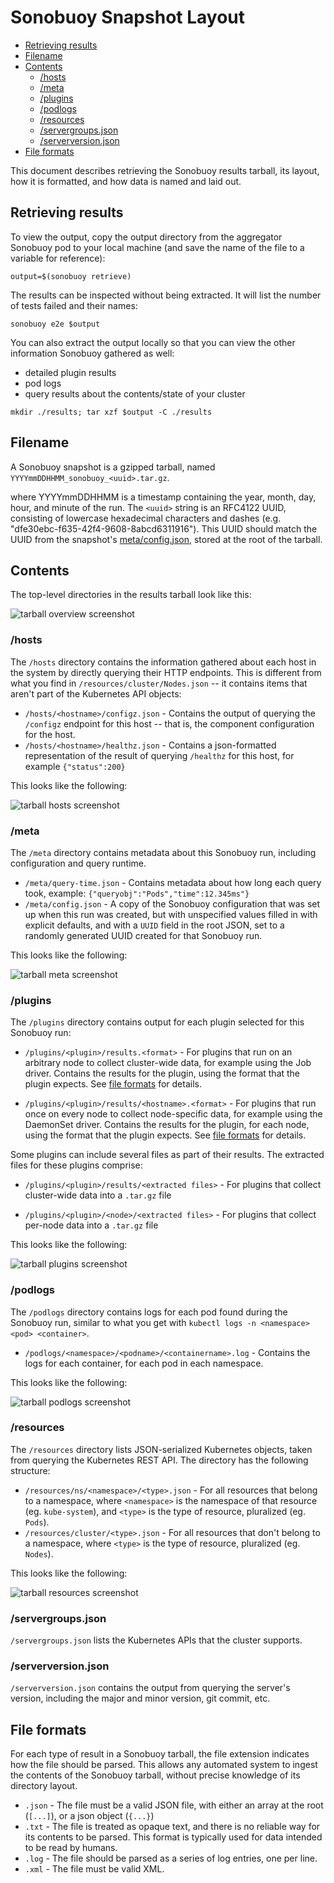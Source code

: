 # Sonobuoy Snapshot Layout

- [Retrieving results](#retrieving-results)
- [Filename](#filename)
- [Contents](#contents)
	- [/hosts](#hosts)
	- [/meta](#meta)
	- [/plugins](#plugins)
	- [/podlogs](#podlogs)
	- [/resources](#resources)
	- [/servergroups.json](#servergroups.json)
	- [/serverversion.json](#serverversionjson)
- [File formats](#file-formats)

This document describes retrieving the Sonobuoy results tarball, its layout, how it is formatted, and how data is named and laid out.

## Retrieving results

To view the output, copy the output directory from the aggregator Sonobuoy pod to
your local machine (and save the name of the file to a variable for reference):

```
output=$(sonobuoy retrieve)
```

The results can be inspected without being extracted. It will list the number of tests failed and their names:

```
sonobuoy e2e $output
```

You can also extract the output locally so that you can view the other
information Sonobuoy gathered as well:
 - detailed plugin results
 - pod logs
 - query results about the contents/state of your cluster

```
mkdir ./results; tar xzf $output -C ./results
```

## Filename

A Sonobuoy snapshot is a gzipped tarball, named `YYYYmmDDHHMM_sonobuoy_<uuid>.tar.gz`.

where YYYYmmDDHHMM is a timestamp containing the year, month, day, hour, and minute of the run.  The `<uuid>` string is an RFC4122 UUID, consisting of lowercase hexadecimal characters and dashes (e.g. "dfe30ebc-f635-42f4-9608-8abcd6311916").  This UUID should match the UUID from the snapshot's [meta/config.json][1], stored at the root of the tarball.

## Contents

The top-level directories in the results tarball look like this:

![tarball overview screenshot][3]

### /hosts

The `/hosts` directory contains the information gathered about each host in the system by directly querying their HTTP endpoints.
This is different from what you find in `/resources/cluster/Nodes.json` -- it contains items that aren't part of the Kubernetes API objects:

- `/hosts/<hostname>/configz.json` - Contains the output of querying the `/configz` endpoint for this host -- that is, the component configuration for the host.
- `/hosts/<hostname>/healthz.json` - Contains a json-formatted representation of the result of querying `/healthz` for this host, for example `{"status":200}`

This looks like the following:

![tarball hosts screenshot][5]

### /meta

The `/meta` directory contains metadata about this Sonobuoy run, including configuration and query runtime.

- `/meta/query-time.json` - Contains metadata about how long each query took, example: `{"queryobj":"Pods","time":12.345ms"}`
- `/meta/config.json` - A copy of the Sonobuoy configuration that was set up when this run was created, but with unspecified values filled in with explicit defaults, and with a `UUID` field in the root JSON, set to a randomly generated UUID created for that Sonobuoy run.

This looks like the following:

![tarball meta screenshot][8]

### /plugins

The `/plugins` directory contains output for each plugin selected for this Sonobuoy run:

- `/plugins/<plugin>/results.<format>` - For plugins that run on an arbitrary node to collect cluster-wide data, for example using the Job driver. Contains the results for the plugin, using the format that the plugin expects. See [file formats][2] for details.

- `/plugins/<plugin>/results/<hostname>.<format>` - For plugins that run once on every node to collect node-specific data, for example using the DaemonSet driver. Contains the results for the plugin, for each node, using the format that the plugin expects.  See [file formats][2] for details.

Some plugins can include several files as part of their results.  The extracted files for these plugins comprise:

- `/plugins/<plugin>/results/<extracted files>` - For plugins that collect cluster-wide data into a `.tar.gz` file

- `/plugins/<plugin>/<node>/<extracted files>` - For plugins that collect per-node data into a `.tar.gz` file

This looks like the following:

![tarball plugins screenshot][7]

### /podlogs

The `/podlogs` directory contains logs for each pod found during the Sonobuoy run, similar to what you get with `kubectl logs -n <namespace> <pod> <container>`.

- `/podlogs/<namespace>/<podname>/<containername>.log` - Contains the logs for each container, for each pod in each namespace.

This looks like the following:

![tarball podlogs screenshot][6]

### /resources

The `/resources` directory lists JSON-serialized Kubernetes objects, taken from querying the Kubernetes REST API. The directory has the following structure:

- `/resources/ns/<namespace>/<type>.json` - For all resources that belong to a namespace, where `<namespace>` is the namespace of that resource (eg. `kube-system`), and `<type>` is the type of resource, pluralized (eg. `Pods`).
- `/resources/cluster/<type>.json` - For all resources that don't belong to a namespace, where `<type>` is the type of resource, pluralized (eg. `Nodes`).

This looks like the following:

![tarball resources screenshot][4]

### /servergroups.json

`/servergroups.json` lists the Kubernetes APIs that the cluster supports.

### /serverversion.json

`/serverversion.json` contains the output from querying the server's version, including the major and minor version, git commit, etc.

## File formats

For each type of result in a Sonobuoy tarball, the file extension indicates how the file should be parsed. This allows any automated system to ingest the contents of the Sonobuoy tarball, without precise knowledge of its directory layout.

- `.json` - The file must be a valid JSON file, with either an array at the root (`[...]`), or a json object (`{...}`)
- `.txt` - The file is treated as opaque text, and there is no reliable way for its contents to be parsed. This format is typically used for data intended to be read by humans.
- `.log` - The file should be parsed as a series of log entries, one per line.
- `.xml` - The file must be valid XML.

[1]: #meta
[2]: #file-formats
[3]: /snapshot-00-overview.png
[4]: /img/snapshot-10-resources.png
[5]: /img/snapshot-20-hosts.png
[6]: /img/snapshot-30-podlogs.png
[7]: /img/snapshot-40-plugins.png
[8]: /img/snapshot-50-meta.png
